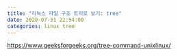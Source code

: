 ```yaml
---
title: "리눅스 파일 구조 트리로 보기: tree"
date: 2020-07-31 22:54:00 
categories: linux tree
---
```


https://www.geeksforgeeks.org/tree-command-unixlinux/
